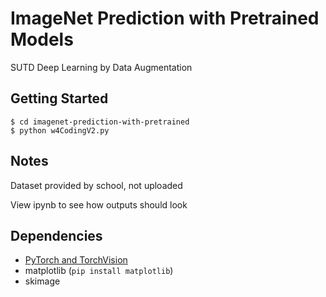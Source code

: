 # ImageNet Prediction with Pretrained Models
SUTD Deep Learning by Data Augmentation
## Getting Started
```
$ cd imagenet-prediction-with-pretrained
$ python w4CodingV2.py
```

## Notes
Dataset provided by school, not uploaded

View ipynb to see how outputs should look

## Dependencies
* [PyTorch and TorchVision](https://pytorch.org/)
* matplotlib (`pip install matplotlib`)
* skimage